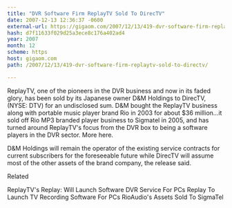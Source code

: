 ```yaml
---
title: "DVR Software Firm ReplayTV Sold To DirecTV"
date: 2007-12-13 12:36:37 -0600
external-url: https://gigaom.com/2007/12/13/419-dvr-software-firm-replaytv-sold-to-directv/
hash: d7f11633f029d25a3ece8c176a402ad4
year: 2007
month: 12
scheme: https
host: gigaom.com
path: /2007/12/13/419-dvr-software-firm-replaytv-sold-to-directv/

---
```


ReplayTV, one of the pioneers in the DVR business and now in its faded glory, has been sold by its Japanese owner D&M Holdings to DirecTV, (NYSE: DTV) for an undisclosed sum. D&M bought the ReplayTV business along with portable music player brand Rio in 2003 for about $36 million...it sold off Rio MP3 branded player business to Sigmatel in 2005, and has turned around ReplayTV's focus from the DVR box to being a software players in the DVR sector. More here.



D&M Holdings will remain the operator of the existing service contracts for current subscribers for the foreseeable future while DirecTV will assume most of the other assets of the brand company, the release said.


Related


ReplayTV's Replay: Will Launch Software DVR Service For PCs
Replay To Launch TV Recording Software For PCs
RioAudio's Assets Sold To SigmaTel
